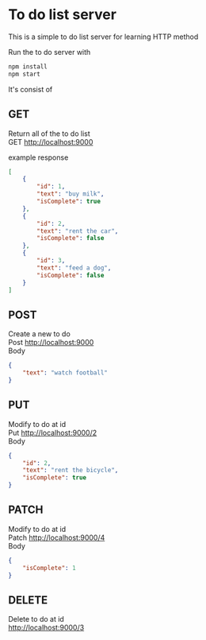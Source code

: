 # To do list server

This is a simple to do list server for learning HTTP method

Run the to do server with

```js
npm install
npm start
```

It's consist of

## GET

Return all of the to do list  
GET <http://localhost:9000>

example response

```json
[
    {
        "id": 1,
        "text": "buy milk",
        "isComplete": true
    },
    {
        "id": 2,
        "text": "rent the car",
        "isComplete": false
    },
    {
        "id": 3,
        "text": "feed a dog",
        "isComplete": false
    }
]
```

## POST

Create a new to do  
Post <http://localhost:9000>  
Body

```json
{
    "text": "watch football"
}
```

## PUT

Modify to do at id  
Put <http://localhost:9000/2>  
Body

```json
{
    "id": 2,
    "text": "rent the bicycle",
    "isComplete": true
}
```

## PATCH

Modify to do at id  
Patch <http://localhost:9000/4>  
Body

```json
{
    "isComplete": 1
}
```

## DELETE

Delete to do at id  
<http://localhost:9000/3>
